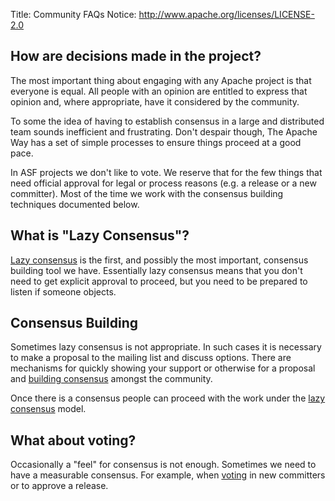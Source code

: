 Title: Community FAQs
Notice: http://www.apache.org/licenses/LICENSE-2.0

## How are decisions made in the project?

The most important thing about engaging with any Apache project is that everyone
is equal. All people with an opinion are entitled to express that opinion and, where 
appropriate, have it considered by the community.

To some the idea of having to establish consensus in a large and distributed team 
sounds inefficient and frustrating. Don't despair though, The Apache Way has a
set of simple processes to ensure things proceed at a good pace.

In ASF projects we don't like to vote. We reserve that for the few things that need 
official approval for legal or process reasons (e.g. a release or a new committer).
Most of the time we work with the consensus building techniques documented below.


## What is "Lazy Consensus"?

[Lazy consensus][10] is the first, and possibly the most important, consensus building 
tool we have. Essentially lazy consensus means that you don't need to get explicit
approval to proceed, but you need to be prepared to listen if someone objects.

## Consensus Building

Sometimes lazy consensus is not appropriate. In such cases it is necessary to
make a proposal to the mailing list and discuss options. There are mechanisms
for quickly showing your support or otherwise for a proposal and 
[building consensus][11] amongst the community.

Once there is a consensus people can proceed with the work under the [lazy 
consensus][12] model.

## What about voting?

Occasionally a "feel" for consensus is not enough. Sometimes we need to 
have a measurable consensus. For example, when [voting][13] in new committers or 
to approve a release.



  [10]: /docs/governance/lazyConsensus.html
  [11]: /docs/governance/consensusBuilding.html
  [12]: /docs/governance/lazyConsensus.html
  [13]: /docs/governance/voting.html
  [14]: /mailing-lists.html
  [15]: https://cwiki.apache.org/confluence/display/OOOUSERS/Help+Wanted
